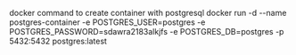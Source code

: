docker command to create container with postgresql
docker run -d --name postgres-container -e POSTGRES_USER=postgres -e POSTGRES_PASSWORD=sdawra2183alkjfs -e POSTGRES_DB=postgres -p 5432:5432 postgres:latest
